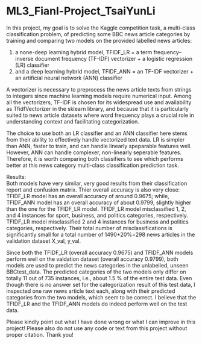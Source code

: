 # ML3_Fianl-Project_TsaiYunLi
In this project, my goal is to solve the Kaggle competition task, a multi-class classification problem, of predicting some BBC news article categories by training and comparing two models on the provided labelled news articles:
1. a none-deep learning hybrid model, TFIDF_LR = a term frequency–inverse document frequency (TF-IDF) vectorizer + a logistic regression (LR) classifier
2. and a deep learning hybrid model, TFIDF_ANN = an TF-IDF vectorizer + an artificial neural network (ANN) classifier

A vectorizer is necessary to preprocess the news article texts from strings to integers since machine learning models require numerical input. Among all the vectorizers, TF-IDF is chosen for its widespread use and availability as TfidfVectorizer in the sklearn library, and because that it is particularly suited to news article datasets where word frequency plays a crucial role in understanding context and facilitating categorization.

The choice to use both an LR classifier and an ANN classifier here stems from their ability to effectively handle vectorized text data. LR is simpler than ANN, faster to train, and can handle linearly speparable features well. However, ANN can handle complexer, non-linearly seperable features. Therefore, it is worth comparing both classifiers to see which performs better at this news category multi-class classification prediction task.

Results: <br>
Both models have very similar, very good results from their classification report and confusion matrix. Thier overall accuracy is also very close: TFIDF_LR model has an overall accuracy of around 0.9675; while, TFIDF_ANN model has an overall accuracy of about 0.9799, slightly higher than the one for the TFIDF_LR model. TFIDF_LR model misclassified 1, 2, and 4 instances for sport, business, and politics categories, respectively. TFIDF_LR model misclassified 2 and 4 instances for business and politics categories, respectively. Their total number of misclassifications is significantly small for a total number of 1490*20%=298 news articles in the validation dataset X_val, y_val.

Since both the TFIDF_LR (overall accuracy 0.9675) and TFIDF_ANN models perform well on the valdation dataset (overall accuracy 0.9799), both models are used to predict the news categories in the unlabelled, unseen BBCtest_data. The predicted categories of the two models only differ on totally 11 out of 735 instances, i.e., about 1.5 % of the entire test data. Even though there is no answer set for the categorization result of this test data, I inspected one raw news article text each, along with their predicted categories from the two models, which seem to be correct. I believe that the TFIDF_LR and the TFIDF_ANN models do indeed perform well on the test data.

Please kindly point out what I have done wrong or what I can improve in this project! Please also do not use any code or text from this project without proper citation. Thank you!

